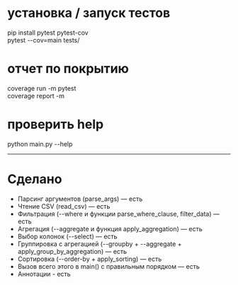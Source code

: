 # установка / запуск тестов
pip install pytest pytest-cov <br>
pytest --cov=main tests/

# отчет по покрытию
coverage run -m pytest <br>
coverage report -m

# проверить help
python main.py --help

---

# Сделано
- Парсинг аргументов (parse_args) — есть
- Чтение CSV (read_csv) — есть
- Фильтрация (--where и функции parse_where_clause, filter_data) — есть
- Агрегация (--aggregate и функция apply_aggregation) — есть
- Выбор колонок (--select) — есть
- Группировка с агрегацией (--groupby + --aggregate + apply_group_by_aggregation) — есть
- Сортировка (--order-by + apply_sorting) — есть
- Вызов всего этого в main() с правильным порядком — есть
- Аннотации - есть
